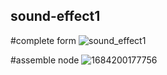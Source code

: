 ## sound-effect1

#complete form
![sound_effect1 ](https://github.com/itora88/sound-effect1/assets/113582595/da9b3882-ebfb-4af6-900b-384e6605135b)

#assemble node
![1684200177756](https://github.com/itora88/sound-effect1/assets/113582595/a94d87d1-260f-4fec-b192-885cef14c1fe)
